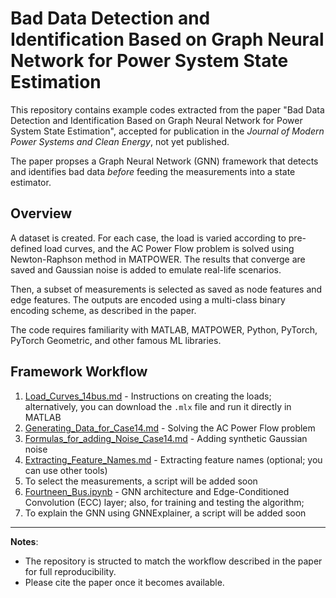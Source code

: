 # Bad Data Detection and Identification Based on Graph Neural Network for Power System State Estimation

This repository contains example codes extracted from the paper "Bad Data Detection and Identification Based on Graph Neural Network for Power System State Estimation", accepted for publication in the _Journal of Modern Power Systems and Clean Energy_, not yet published. 

The paper propses a Graph Neural Network (GNN) framework that detects and identifies bad data _before_ feeding the measurements into a state estimator. 

## Overview
A dataset is created. For each case, the load is varied according to pre-defined load curves, and the AC Power Flow problem is solved using Newton-Raphson method in MATPOWER. The results that converge are saved and Gaussian noise is added to emulate real-life scenarios. 

Then, a subset of measurements is selected as saved as node features and edge features. The outputs are encoded using a multi-class binary encoding scheme, as described in the paper. 

The code requires familiarity with MATLAB, MATPOWER, Python, PyTorch, PyTorch Geometric, and other famous ML libraries.

## Framework Workflow
1. [Load_Curves_14bus.md](Load_Curves_14bus.md) - Instructions on creating the loads; alternatively, you can download the `.mlx` file and run it directly in MATLAB
2. [Generating_Data_for_Case14.md](Generating_Data_for_Case14.md) - Solving the AC Power Flow problem
3. [Formulas_for_adding_Noise_Case14.md](Formulas_for_adding_Noise_Case14.md) - Adding synthetic Gaussian noise
4. [Extracting_Feature_Names.md](Extracting_Feature_Names.md) - Extracting feature names (optional; you can use other tools)
5. To select the measurements, a script will be added soon
6. [Fourtneen_Bus.ipynb](Fourtneen_Bus.ipynb) - GNN architecture and Edge-Conditioned Convolution (ECC) layer; also, for training and testing the algorithm;
7. To explain the GNN using GNNExplainer, a script will be added soon

-----

**Notes**:
- The repository is structed to match the workflow described in the paper for full reproducibility.  
- Please cite the paper once it becomes available.

